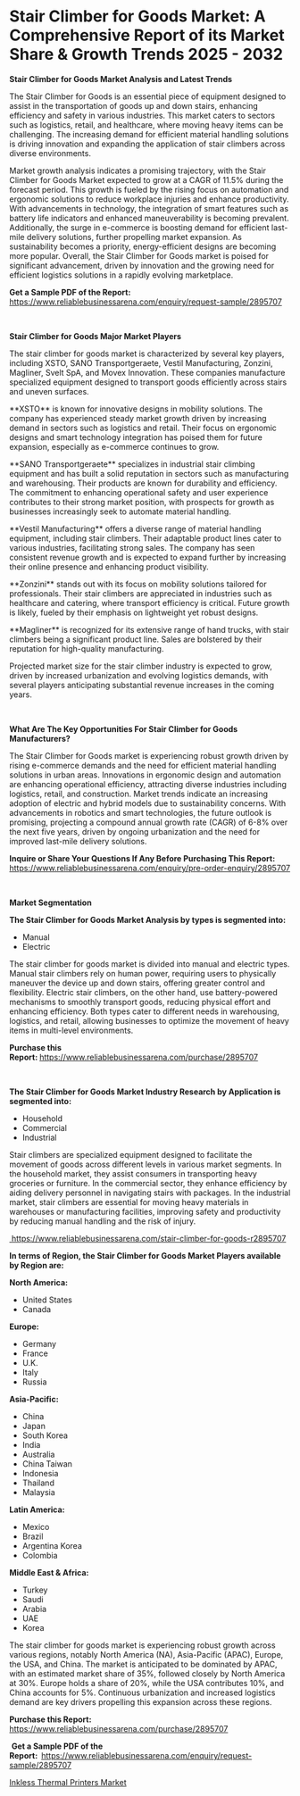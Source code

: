 <p><h1>Stair Climber for Goods Market: A Comprehensive Report of its Market Share & Growth Trends 2025 - 2032</h1></p><p><strong>Stair Climber for Goods Market Analysis and Latest Trends</strong></p>
<p><p>The Stair Climber for Goods is an essential piece of equipment designed to assist in the transportation of goods up and down stairs, enhancing efficiency and safety in various industries. This market caters to sectors such as logistics, retail, and healthcare, where moving heavy items can be challenging. The increasing demand for efficient material handling solutions is driving innovation and expanding the application of stair climbers across diverse environments.</p><p>Market growth analysis indicates a promising trajectory, with the Stair Climber for Goods Market expected to grow at a CAGR of 11.5% during the forecast period. This growth is fueled by the rising focus on automation and ergonomic solutions to reduce workplace injuries and enhance productivity. With advancements in technology, the integration of smart features such as battery life indicators and enhanced maneuverability is becoming prevalent. Additionally, the surge in e-commerce is boosting demand for efficient last-mile delivery solutions, further propelling market expansion. As sustainability becomes a priority, energy-efficient designs are becoming more popular. Overall, the Stair Climber for Goods market is poised for significant advancement, driven by innovation and the growing need for efficient logistics solutions in a rapidly evolving marketplace.</p></p>
<p><strong>Get a Sample PDF of the Report:&nbsp;</strong> <a href="https://www.reliablebusinessarena.com/enquiry/request-sample/2895707?utm_campaign=2198&utm_medium=2&utm_source=Github&utm_content=ia&utm_term=15032025&utm_id=stair-climber-for-goods">https://www.reliablebusinessarena.com/enquiry/request-sample/2895707</a></p>
<p>&nbsp;</p>
<p><strong>Stair Climber for Goods Major Market Players</strong></p>
<p><p>The stair climber for goods market is characterized by several key players, including XSTO, SANO Transportgeraete, Vestil Manufacturing, Zonzini, Magliner, Svelt SpA, and Movex Innovation. These companies manufacture specialized equipment designed to transport goods efficiently across stairs and uneven surfaces.</p><p>**XSTO** is known for innovative designs in mobility solutions. The company has experienced steady market growth driven by increasing demand in sectors such as logistics and retail. Their focus on ergonomic designs and smart technology integration has poised them for future expansion, especially as e-commerce continues to grow.</p><p>**SANO Transportgeraete** specializes in industrial stair climbing equipment and has built a solid reputation in sectors such as manufacturing and warehousing. Their products are known for durability and efficiency. The commitment to enhancing operational safety and user experience contributes to their strong market position, with prospects for growth as businesses increasingly seek to automate material handling.</p><p>**Vestil Manufacturing** offers a diverse range of material handling equipment, including stair climbers. Their adaptable product lines cater to various industries, facilitating strong sales. The company has seen consistent revenue growth and is expected to expand further by increasing their online presence and enhancing product visibility.</p><p>**Zonzini** stands out with its focus on mobility solutions tailored for professionals. Their stair climbers are appreciated in industries such as healthcare and catering, where transport efficiency is critical. Future growth is likely, fueled by their emphasis on lightweight yet robust designs.</p><p>**Magliner** is recognized for its extensive range of hand trucks, with stair climbers being a significant product line. Sales are bolstered by their reputation for high-quality manufacturing.</p><p>Projected market size for the stair climber industry is expected to grow, driven by increased urbanization and evolving logistics demands, with several players anticipating substantial revenue increases in the coming years.</p></p>
<p>&nbsp;</p>
<p><strong>What Are The Key Opportunities For Stair Climber for Goods Manufacturers?</strong></p>
<p><p>The Stair Climber for Goods market is experiencing robust growth driven by rising e-commerce demands and the need for efficient material handling solutions in urban areas. Innovations in ergonomic design and automation are enhancing operational efficiency, attracting diverse industries including logistics, retail, and construction. Market trends indicate an increasing adoption of electric and hybrid models due to sustainability concerns. With advancements in robotics and smart technologies, the future outlook is promising, projecting a compound annual growth rate (CAGR) of 6-8% over the next five years, driven by ongoing urbanization and the need for improved last-mile delivery solutions.</p></p>
<p><strong>Inquire or Share Your Questions If Any Before Purchasing This Report:</strong> <a href="https://www.reliablebusinessarena.com/enquiry/pre-order-enquiry/2895707?utm_campaign=2198&utm_medium=2&utm_source=Github&utm_content=ia&utm_term=15032025&utm_id=stair-climber-for-goods">https://www.reliablebusinessarena.com/enquiry/pre-order-enquiry/2895707</a></p>
<p>&nbsp;</p>
<p><strong>Market Segmentation</strong></p>
<p><strong>The Stair Climber for Goods Market Analysis by types is segmented into:</strong></p>
<p><ul><li>Manual</li><li>Electric</li></ul></p>
<p><p>The stair climber for goods market is divided into manual and electric types. Manual stair climbers rely on human power, requiring users to physically maneuver the device up and down stairs, offering greater control and flexibility. Electric stair climbers, on the other hand, use battery-powered mechanisms to smoothly transport goods, reducing physical effort and enhancing efficiency. Both types cater to different needs in warehousing, logistics, and retail, allowing businesses to optimize the movement of heavy items in multi-level environments.</p></p>
<p><strong>Purchase this Report:&nbsp;</strong><a href="https://www.reliablebusinessarena.com/purchase/2895707?utm_campaign=2198&utm_medium=2&utm_source=Github&utm_content=ia&utm_term=15032025&utm_id=stair-climber-for-goods">https://www.reliablebusinessarena.com/purchase/2895707</a></p>
<p>&nbsp;</p>
<p><strong>The Stair Climber for Goods Market Industry Research by Application is segmented into:</strong></p>
<p><ul><li>Household</li><li>Commercial</li><li>Industrial</li></ul></p>
<p><p>Stair climbers are specialized equipment designed to facilitate the movement of goods across different levels in various market segments. In the household market, they assist consumers in transporting heavy groceries or furniture. In the commercial sector, they enhance efficiency by aiding delivery personnel in navigating stairs with packages. In the industrial market, stair climbers are essential for moving heavy materials in warehouses or manufacturing facilities, improving safety and productivity by reducing manual handling and the risk of injury.</p></p>
<p><a href="https://www.reliablebusinessarena.com/stair-climber-for-goods-r2895707?utm_campaign=2198&utm_medium=2&utm_source=Github&utm_content=ia&utm_term=15032025&utm_id=stair-climber-for-goods">&nbsp;https://www.reliablebusinessarena.com/stair-climber-for-goods-r2895707</a></p>
<p><strong>In terms of Region, the Stair Climber for Goods Market Players available by Region are:</strong></p>
<p>
    <p> <strong> North America: </strong>
        <ul>
            <li>United States</li>
            <li>Canada</li>
        </ul>
        </p> 
    <p> <strong> Europe: </strong>
        <ul>
            <li>Germany</li>
            <li>France</li>
            <li>U.K.</li>
            <li>Italy</li>
            <li>Russia</li>
        </ul>
        </p> 
    <p> <strong> Asia-Pacific: </strong>
        <ul>
            <li>China</li>
            <li>Japan</li>
            <li>South Korea</li>
            <li>India</li>
            <li>Australia</li>
            <li>China Taiwan</li>
            <li>Indonesia</li>
            <li>Thailand</li>
            <li>Malaysia</li>
        </ul>
        </p> 
    <p> <strong> Latin America: </strong>
        <ul>
            <li>Mexico</li>
            <li>Brazil</li>
            <li>Argentina Korea</li>
            <li>Colombia</li>
        </ul>
        </p> 
    <p> <strong> Middle East & Africa: </strong>
        <ul>
            <li>Turkey</li>
            <li>Saudi</li>
            <li>Arabia</li>
            <li>UAE</li>
            <li>Korea</li>
        </ul>
    </p>
    </p>
<p><p>The stair climber for goods market is experiencing robust growth across various regions, notably North America (NA), Asia-Pacific (APAC), Europe, the USA, and China. The market is anticipated to be dominated by APAC, with an estimated market share of 35%, followed closely by North America at 30%. Europe holds a share of 20%, while the USA contributes 10%, and China accounts for 5%. Continuous urbanization and increased logistics demand are key drivers propelling this expansion across these regions. </p></p>
<p><strong>Purchase this Report: </strong><a href="https://www.reliablebusinessarena.com/purchase/2895707?utm_campaign=2198&utm_medium=2&utm_source=Github&utm_content=ia&utm_term=15032025&utm_id=stair-climber-for-goods">https://www.reliablebusinessarena.com/purchase/2895707</a></p>
<p>&nbsp;<strong>Get a Sample PDF of the Report:&nbsp;&nbsp;</strong><a href="https://www.reliablebusinessarena.com/enquiry/request-sample/2895707?utm_campaign=2198&utm_medium=2&utm_source=Github&utm_content=ia&utm_term=15032025&utm_id=stair-climber-for-goods">https://www.reliablebusinessarena.com/enquiry/request-sample/2895707</a></p>
<p><strong></strong></p>
<p><p><a href="https://github.com/elizabethdagraca/Market-Research-Report-List-5/blob/main/inkless-thermal-printers-market.md?utm_campaign=2198&utm_medium=2&utm_source=Github&utm_content=ia&utm_term=15032025&utm_id=stair-climber-for-goods">Inkless Thermal Printers Market</a></p></p>
